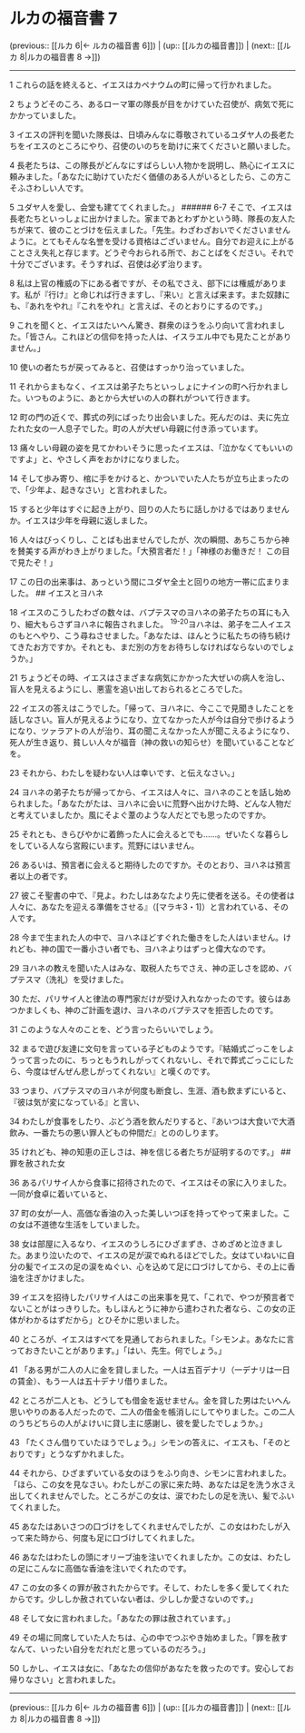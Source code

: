 # ルカの福音書 7

(previous:: [[ルカ 6|← ルカの福音書 6]]) | (up:: [[ルカの福音書]]) | (next:: [[ルカ 8|ルカの福音書 8 →]])

***


1 これらの話を終えると、イエスはカペナウムの町に帰って行かれました。 

2 ちょうどそのころ、あるローマ軍の隊長が目をかけていた召使が、病気で死にかかっていました。 

3 イエスの評判を聞いた隊長は、日頃みんなに尊敬されているユダヤ人の長老たちをイエスのところにやり、召使のいのちを助けに来てくださいと願いました。 

4 長老たちは、この隊長がどんなにすばらしい人物かを説明し、熱心にイエスに頼みました。「あなたに助けていただく価値のある人がいるとしたら、この方こそふさわしい人です。 

5 ユダヤ人を愛し、会堂も建ててくれました。」 ###### 6-7 そこで、イエスは長老たちといっしょに出かけました。家まであとわずかという時、隊長の友人たちが来て、彼のことづけを伝えました。「先生。わざわざおいでくださいませんように。とてもそんな名誉を受ける資格はございません。自分でお迎えに上がることさえ失礼と存じます。どうぞ今おられる所で、おことばをください。それで十分でございます。そうすれば、召使は必ず治ります。 

8 私は上官の権威の下にある者ですが、その私でさえ、部下には権威があります。私が『行け』と命じれば行きますし、『来い』と言えば来ます。また奴隷にも、『あれをやれ』『これをやれ』と言えば、そのとおりにするのです。」 

9 これを聞くと、イエスはたいへん驚き、群衆のほうをふり向いて言われました。「皆さん。これほどの信仰を持った人は、イスラエル中でも見たことがありません。」 

10 使いの者たちが戻ってみると、召使はすっかり治っていました。 

11 それからまもなく、イエスは弟子たちといっしょにナインの町へ行かれました。いつものように、あとから大ぜいの人の群れがついて行きます。 

12 町の門の近くで、葬式の列にばったり出会いました。死んだのは、夫に先立たれた女の一人息子でした。町の人が大ぜい母親に付き添っています。 

13 痛々しい母親の姿を見てかわいそうに思ったイエスは、「泣かなくてもいいのですよ」と、やさしく声をおかけになりました。 

14 そして歩み寄り、棺に手をかけると、かついでいた人たちが立ち止まったので、「少年よ、起きなさい」と言われました。 

15 すると少年はすぐに起き上がり、回りの人たちに話しかけるではありませんか。イエスは少年を母親に返しました。 

16 人々はびっくりし、ことばも出ませんでしたが、次の瞬間、あちこちから神を賛美する声がわき上がりました。「大預言者だ！」「神様のお働きだ！ この目で見たぞ！」 

17 この日の出来事は、あっという間にユダヤ全土と回りの地方一帯に広まりました。 ## イエスとヨハネ 

18 イエスのこうしたわざの数々は、バプテスマのヨハネの弟子たちの耳にも入り、細大もらさずヨハネに報告されました。 <sup class="versenum">19-20</sup>ヨハネは、弟子を二人イエスのもとへやり、こう尋ねさせました。「あなたは、ほんとうに私たちの待ち続けてきたお方ですか。それとも、まだ別の方をお待ちしなければならないのでしょうか。」 

21 ちょうどその時、イエスはさまざまな病気にかかった大ぜいの病人を治し、盲人を見えるようにし、悪霊を追い出しておられるところでした。 

22 イエスの答えはこうでした。「帰って、ヨハネに、今ここで見聞きしたことを話しなさい。盲人が見えるようになり、立てなかった人が今は自分で歩けるようになり、ツァラアトの人が治り、耳の聞こえなかった人が聞こえるようになり、死人が生き返り、貧しい人々が福音（神の救いの知らせ）を聞いていることなどを。 

23 それから、わたしを疑わない人は幸いです、と伝えなさい。」 

24 ヨハネの弟子たちが帰ってから、イエスは人々に、ヨハネのことを話し始められました。「あなたがたは、ヨハネに会いに荒野へ出かけた時、どんな人物だと考えていましたか。風にそよぐ葦のような人だとでも思ったのですか。 

25 それとも、きらびやかに着飾った人に会えるとでも……。ぜいたくな暮らしをしている人なら宮殿にいます。荒野にはいません。 

26 あるいは、預言者に会えると期待したのですか。そのとおり、ヨハネは預言者以上の者です。 

27 彼こそ聖書の中で、『見よ。わたしはあなたより先に使者を送る。その使者は人々に、あなたを迎える準備をさせる』（[マラキ3・1]）と言われている、その人です。 

28 今まで生まれた人の中で、ヨハネほどすぐれた働きをした人はいません。けれども、神の国で一番小さい者でも、ヨハネよりはずっと偉大なのです。 

29 ヨハネの教えを聞いた人はみな、取税人たちでさえ、神の正しさを認め、バプテスマ（洗礼）を受けました。 

30 ただ、パリサイ人と律法の専門家だけが受け入れなかったのです。彼らはあつかましくも、神のご計画を退け、ヨハネのバプテスマを拒否したのです。 

31 このような人々のことを、どう言ったらいいでしょう。 

32 まるで遊び友達に文句を言っている子どものようです。『結婚式ごっこをしようって言ったのに、ちっともうれしがってくれないし、それで葬式ごっこにしたら、今度はぜんぜん悲しがってくれない』と嘆くのです。 

33 つまり、バプテスマのヨハネが何度も断食し、生涯、酒も飲まずにいると、『彼は気が変になっている』と言い、 

34 わたしが食事をしたり、ぶどう酒を飲んだりすると、『あいつは大食いで大酒飲み、一番たちの悪い罪人どもの仲間だ』とののしります。 

35 けれども、神の知恵の正しさは、神を信じる者たちが証明するのです。」 ## 罪を赦された女 

36 あるパリサイ人から食事に招待されたので、イエスはその家に入りました。一同が食卓に着いていると、 

37 町の女が一人、高価な香油の入った美しいつぼを持ってやって来ました。この女は不道徳な生活をしていました。 

38 女は部屋に入るなり、イエスのうしろにひざまずき、さめざめと泣きました。あまり泣いたので、イエスの足が涙でぬれるほどでした。女はていねいに自分の髪でイエスの足の涙をぬぐい、心を込めて足に口づけしてから、その上に香油を注ぎかけました。 

39 イエスを招待したパリサイ人はこの出来事を見て、「これで、やつが預言者でないことがはっきりした。もしほんとうに神から遣わされた者なら、この女の正体がわかるはずだから」とひそかに思いました。 

40 ところが、イエスはすべてを見通しておられました。「シモンよ。あなたに言っておきたいことがあります。」「はい、先生。何でしょう。」 

41 「ある男が二人の人に金を貸しました。一人は五百デナリ（一デナリは一日の賃金）、もう一人は五十デナリ借りました。 

42 ところが二人とも、どうしても借金を返せません。金を貸した男はたいへん思いやりのある人だったので、二人の借金を帳消しにしてやりました。この二人のうちどちらの人がよけいに貸し主に感謝し、彼を愛したでしょうか。」 

43 「たくさん借りていたほうでしょう。」シモンの答えに、イエスも、「そのとおりです」とうなずかれました。 

44 それから、ひざまずいている女のほうをふり向き、シモンに言われました。「ほら、この女を見なさい。わたしがこの家に来た時、あなたは足を洗う水さえ出してくれませんでした。ところがこの女は、涙でわたしの足を洗い、髪でふいてくれました。 

45 あなたはあいさつの口づけをしてくれませんでしたが、この女はわたしが入って来た時から、何度も足に口づけしてくれました。 

46 あなたはわたしの頭にオリーブ油を注いでくれましたか。この女は、わたしの足にこんなに高価な香油を注いでくれたのです。 

47 この女の多くの罪が赦されたからです。そして、わたしを多く愛してくれたからです。少ししか赦されていない者は、少ししか愛さないのです。」 

48 そして女に言われました。「あなたの罪は赦されています。」 

49 その場に同席していた人たちは、心の中でつぶやき始めました。「罪を赦すなんて、いったい自分をだれだと思っているのだろう。」 

50 しかし、イエスは女に、「あなたの信仰があなたを救ったのです。安心してお帰りなさい」と言われました。

***

(previous:: [[ルカ 6|← ルカの福音書 6]]) | (up:: [[ルカの福音書]]) | (next:: [[ルカ 8|ルカの福音書 8 →]])
